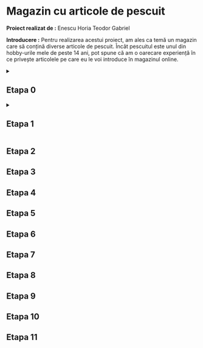 # Magazin cu articole de pescuit

**Proiect realizat de :** Enescu Horia Teodor Gabriel

**Introducere :** Pentru realizarea acestui proiect, am ales ca temă un magazin care să conțină diverse articole de pescuit. Încât pescuitul este unul din hobby-urile mele de peste 14 ani, pot spune că am o oarecare experiență în ce privește articolele pe care eu le voi introduce în magazinul online.

 <details>
 <summary>
   
## Etapa 0

</summary>

  Magazinul online propus de mine va avea atât momeli, cât și articole necesare pescuitului sportiv. Așadar, vor exista 2 categorii : momeli și produse. Din aceste categorii rezultă și subcategoriile care au legătură cu denumirea articolului și firma care l-a confecționat. De exemplu, pentru momeli (mămăligă,porumb,nadă,etc) iar pentru produse (undiță,mulinetă,momitor,plumb,cârlig,etc). Aceste articole vor apărea toate într-o pagină principală, unde va fi afișat și stocul curent al fiecărui articol în parte, precum și prețul și eficiența acestuia. Prin eficiență mă refer la recomandările producătorului în ce privește utilizarea articolului, întrucât fiecare produs în parte este fabricat cu un singur scop, există de exemplu mămăligi care pot fi utilizate la o singură specie de pește. Pagina principală va avea și o opțiune de filtrare a produselor, deoarece cumpărătorul își dorește să cumpere un anume articol și poate nu este interesat să vadă toate ofertele propuse de site-ul meu.

**Paginile vor fi următoarele :**

-> pagina principală, unde cumpărătorul poate vedea toate sugestiile și va putea filtra rezultatele. <br>
-> o pagină care să conțină articolele în urma filtrării.<br>
-> o pagină de creare a unui cont, cu nume și parolă.<br>
-> o pagină de logare într-un cont deja existent folosind nume și parolă.<br>
-> o pagină numită “Coș de cumpărături” unde cumpărătorul va putea plasa comanda. Tot acolo va exista și un istoric cu obiectele pe care acesta le-a cumpărat în trecut. Cumpărătorul nu va putea plasa o comandă dacă nu are un cont.

*Opțional, dacă îmi rămâne timp, doresc să fac și o pagină de feedback. Acolo cumpărătorul poate oferi feedback cu stele de la 1 la 5 pentru un anume articol.*

**Cuvinte cheie pentru pagina principală :**

undiță, lansetă, cârlig, nailon, momitor, plumb, opritor, mulinetă, scaun, umbrelă, suport, mămăligă, nadă, stoc, preț, eficiență, informații.

**Cuvinte cheie pentru pagina de creare cont :**

user, parolă, creare cont

**Cuvinte cheie pentru pagina de logare :**

user, parolă, login

**Cuvinte cheie pentru pagina care conține rezultatele filtrate :**

undiță, lansetă, cârlig, nailon, momitor, plumb, opritor, mulinetă, scaun, umbrelă, suport, mămăligă, nadă, stoc, preț, eficiență, informații

**Cuvinte cheie pentru pagina “Coș de cumpărături” :**

undiță, lansetă, cârlig, nailon, momitor, plumb, opritor, mulinetă, scaun, umbrelă, suport, mămăligă, nadă, istoric, livrare, dată livrare, preț, plasare comandă, preț, cumpărare, contul meu.

**Cuvinte cheie pentru pagina de feedback :**

undiță, lansetă, cârlig, nailon, momitor, plumb, opritor, mulinetă, scaun, umbrelă, suport, mămăligă, nadă, feedback, stele, mulțumit/nemulțumit.

**Site-uri similare :**

https://www.totalfishing.ro/

*Pro : Produsele sunt afișate într-un mod similar cu planul meu de implementare al proiectului. Fiecare produs are și stoc, preț și feedback. Are și opțiune de filtrare.*

*Contra : Pagina principală mi se pare că este mult prea încărcată, sunt adeptul unei implementări mai simple.*

https://marelepescar.ro/

*Pro : Îmi place sistemul de filtrare propus de acest site, se aseamănă cu cel la care mă gandesc și eu.*

*Contra : La fel ca la site-ul anterior, sunt prea multe informații, iar pentru a ajunge la recomandări trebuie dat scroll.*

https://www.fishingmall.ro/

*Pro : Este un site simplist, și după mine chiar eficient și atrăgător, personal așa văd și implementarea site-ului meu.*

*Contra : Site-ul este în doar 2 culori, alb și albastru, iar eu personal doresc un site în mai multe culori, să fie mai modern.*

https://fisela.ro/

*Pro : site realizat în 4 culori, ceea ce îl face din punctul meu de vedere modern și atrăgător. Mai mult decât atât, site-ul conține opțiune de autentificare/logare, precum și un Coș de cumpărături, dorite de mine în implementarea proiectului.*

*Contra : Nu îmi place bara neagră de informații, e mult prea mare. De asemenea, sugestiile le-aș insera în partea dreaptă a paginii, nu în mijlocul acesteia.*

</details>

<details>
 <summary>
  
## Etapa 1
</summary>

### Cerințe
Creați prima pagină a site-ului (doar prima pagină; fără stilizare încă, fiindcă veți primi taskuri legate de acest aspect). Puteți pune în această pagină text care va fi mutat în alte pagini, mai târziu, dar nu faceți încă mai multe pagini fiindcă le vom genera prin Node! La prezentare vă rog să aveți pentru fiecare task notată linia din program la care l-ați rezolvat ca să nu dureze prezentarea mai mult de 3-4 minute.
<br>
1. Creați un folder al proiectului care va cuprinde toate fisierele necesare site-ului vostru. Creați în el un fisier  numit index.html. Deschideți acest fișier cu un editor de text care marchează sintaxa. Adăugați în fișier doctype și setați limba documentului în tagul html
<br>
2. Adaugati un title corespunzător conținutului textului. Folosiți 4 taguri meta relevante pentru a specifica: charset-ul, autorul, cuvintele cheie, descrierea.
<br>
3. Creați un folder (de exemplu numit "resurse") care va conține toate fișierele folosite de site, dar care nu sunt pagini html (de exemplu imagini, fisiere de stilizare etc). In el creati un folder numit ico. Adaugati un favicon relevant pentru temă. Folosiți https://realfavicongenerator.net pentru a genera toate dimensiunile necesare de favicon și codul compatibil pentru diversele browsere și sisteme de operare. Pentru favicon transparent, trebuie sa setati si o culoare a tile-ului (de background), care trebuie specificata și în tagul meta: <meta name="msapplication-TileColor" content="...culoarea aleasa de voi...">
<br>
4. Împărțiți body-ul în header, main, footer.
<br>
5. În header faceți un sistem de navigare ca în curs (nav cu listă neordonată de linkuri), cu opțiuni  principale (care vor reprezenta paginile site-ului) și secundare (pentru opțiunea "Acasă", adică pagina principală, subopțiunile vor cuprinde linkuri către secțiunile paginii, care vor avea id-uri relevante). Folosiți în header h1 pentru titlul site-ului. 
<br>
6. Folosiți minim un tag dintre: section, article, aside. Trebuie să existe măcar un caz de taguri de secționare imbricate (secțiune în secțiune). Puneți headingul cu nivelul corespunzător nivelului imbricării. Atenție, nu folosim headinguri decât ca titluri pentru tagurile de secționare. Observație: nivelul headingului trebuie să corespundă nivelului de imbricare a secțiunii (de exemplu un tag de secționare aflat direct în body  are titlul scris cu h2, dar un tag de sectionare aflat intr-un tag de secționare care la rândul lui se află în body, va avea titlul scris cu h3
<br>
7. În cadrul secțiunilor folosiți minim 2 taguri dintre următoare taguri de grupare: p, ol, ul, blockquote, dl
<br>
8. Adăugați în pagină o imagine cu descriere, folosind figure și figcaption. Pe ecran mic (mobil) trebuie să se încarce o variantă mai redusă în dimensiune (bytes) a imaginii, pe tabletă o variantă medie, iar pe ecran mare varianta cea mai mare a imaginii. Folosiți un editor grafic pentru cropping și redimensionare pentru a obține cele 3 variante de imagini.
<br>
9. Textul trebuie să conțină toate cuvintele cheie identificate pentru pagina curentă. Puteți găsi mai multe sintagme cheie pe care le puteți folosi, cu https://www.wordtracker.com/  sau https://app.neilpatel.com/en/ubersuggest/keyword_ideas
Acestea trebuie să apară de mai multe ori în pagină, în taguri relevante.

<br>
10. În cadrul textului îndepliniți 3 dintre cerințele de mai jos, la alegere:
<br>
-> marcați cuvintele și sintagmele cheie cu ajutorul tagului b <br>
-> marcați textul idiomatic (termeni științifici, în altă limbă, termeni tehnici, de jargon, etc) cu tagul i <br>
-> marcați textul de atenționare cu strong <br>
 -> marcați textul accentuat cu em <br>
-> marcați textul șters (corectat sau care nu mai e relevant) cu tagul s și textul inserat în loc cu tagul ins <br>
-> marcați o abreviere cu abbr și cu atributul title specificați sintagma abreviată <br>
-> marcați un termen definit cu dfn <br>
-> marcați un citat cu tagul q <br>

11. Creați următoarele linkuri speciale: <br>

-> un link extern (va fi in continutul paginii, nu in meniu, va face referire la alt site si se va deschide in fereastră nouă) <br>
-> un link în footer către începutul paginii <br>
-> minim două linkuri care se deschid într-un iframe (se poate face ca în exemplul de curs, linkuri care deschid videoclipuri relevante de pe youtube în iframe). Atentie nu e vorba de src-ul iframe-ului ce de taguri <a> care la click se deschid in iframe. Iframe-ul va contine in mod default una dintre resursele specificate in linkuri <br>
-> Un link de tip download <br>

12. Creați în pagină mai multe zone de details și summary. Pot fi întrebări frecvente, pot fi niște oferte pentru care afișăm titlul și utilizatorul le deschide pe cele care îl interesează, pot fi secțiuni explicative etc. <br>

13. În footer se vor adăuga cu ajutorul tagului address informații de contact: <br>

-> telefon fictiv, marcat cu tagul <a> si URI Scheme-ul corespunzător <br>
-> adresă fictivă care la click deschide o locatie pe Google Maps (locatia in mod normal ar corespunde cu adresa dar voi veti pune drept locatie in maps, Facultatea de Matematica si Informatica) <br>
-> e-mail fictiv, marcat cu tagul <a> si URI Scheme-ul corespunzător în href <br>
-> Link care deschide o aplicatie de comunicare precum skype sau whatsapp pentru chat <br>

14. În footer se va adăuga informație de copyright, folosind tagul small, simbolul specific de copyright cu codul html necesar (forma &cod;) și data creării paginii scrisă în limba română și pusă în tagul time cu atributul datetime corespunzător. <br>

15. Pagina trebuie sa fie valida din punct de vedere sintactic. Deci verificati cu validatorul html. Validatorul va fi pregătit într-un tab, la prezentare, și pagina se va valida pe loc. <br>

<b>Bonus: Folosirea unei formule scrise în MathML - formula trebuie să aibă sens în contextul site-ului. </b>

### Rezolvări

</details>

## Etapa 2

## Etapa 3

## Etapa 4

## Etapa 5

## Etapa 6

## Etapa 7

## Etapa 8

## Etapa 9

## Etapa 10

## Etapa 11
